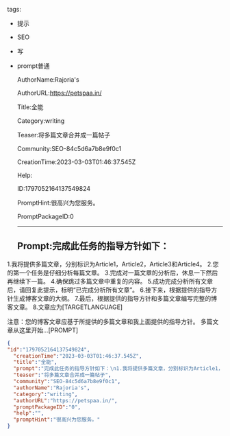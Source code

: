   tags: 
- 提示
- SEO
- 写
- prompt普通

  AuthorName:Rajoria's

  AuthorURL:https://petspaa.in/

  Title:全能

  Category:writing

  Teaser:将多篇文章合并成一篇帖子

  Community:SEO-84c5d6a7b8e9f0c1

  CreationTime:2023-03-03T01:46:37.545Z

  Help:

  ID:1797052164137549824

  PromptHint:很高兴为您服务。

  PromptPackageID:0

  ---

  ## Prompt:完成此任务的指导方针如下：
1.我将提供多篇文章，分别标识为Article1，Article2，Article3和Article4。
2.您的第一个任务是仔细分析每篇文章。
3.完成对一篇文章的分析后，休息一下然后再继续下一篇。
4.确保跳过多篇文章中重复的内容。
5.成功完成分析所有文章后，请回复此提示，标明“已完成分析所有文章”。
6.接下来，根据提供的指导方针生成博客文章的大纲。
7.最后，根据提供的指导方针和多篇文章编写完整的博客文章。
8.文章应为[TARGETLANGUAGE]

注意：您的博客文章应基于所提供的多篇文章和我上面提供的指导方针。
多篇文章从这里开始...[PROMPT]

  ```json
  {
  "id":"1797052164137549824",
    "creationTime":"2023-03-03T01:46:37.545Z",
    "title":"全能",
    "prompt":"完成此任务的指导方针如下：\n1.我将提供多篇文章，分别标识为Article1，Article2，Article3和Article4。\n2.您的第一个任务是仔细分析每篇文章。\n3.完成对一篇文章的分析后，休息一下然后再继续下一篇。\n4.确保跳过多篇文章中重复的内容。\n5.成功完成分析所有文章后，请回复此提示，标明“已完成分析所有文章”。\n6.接下来，根据提供的指导方针生成博客文章的大纲。\n7.最后，根据提供的指导方针和多篇文章编写完整的博客文章。\n8.文章应为[TARGETLANGUAGE]\n\n注意：您的博客文章应基于所提供的多篇文章和我上面提供的指导方针。\n多篇文章从这里开始...[PROMPT]",
    "teaser":"将多篇文章合并成一篇帖子",
    "community":"SEO-84c5d6a7b8e9f0c1",
    "authorName":"Rajoria's",
    "category":"writing",
    "authorURL":"https://petspaa.in/",
    "promptPackageID":"0",
    "help":"",
    "promptHint":"很高兴为您服务。"
  }
  ```
